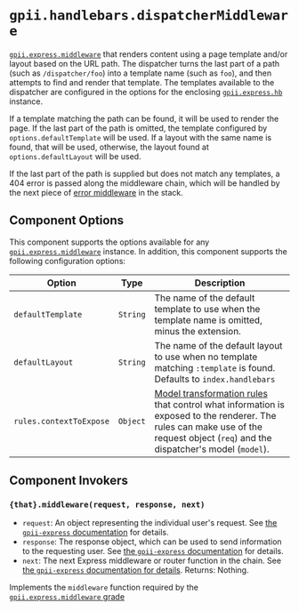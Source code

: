 # `gpii.handlebars.dispatcherMiddleware`

[`gpii.express.middleware`](https://github.com/GPII/gpii-express/blob/master/docs/middleware.md) that renders content
using a page template and/or layout based on the URL path.  The dispatcher turns the last part of a path (such as
`/dispatcher/foo`) into a template name (such as `foo`), and then attempts to find and render that template.  The
templates available to the dispatcher are  configured in the options for the enclosing [`gpii.express.hb`](handlebars.md)
instance.

If a template matching the path can be found, it will be used to render the page.  If the last part of the path is
omitted, the template configured by `options.defaultTemplate` will be used.  If a layout with the same name is found,
that will be used, otherwise, the layout found at `options.defaultLayout` will be used.

If the last part of the path is supplied but does not match any templates, a 404 error is passed along the middleware
chain, which will be handled by the next piece of [error
middleware](https://github.com/GPII/gpii-express/blob/master/docs/errorMiddleware.md) in the stack.

## Component Options

This component supports the options available for any
[`gpii.express.middleware`](https://github.com/GPII/gpii-express/blob/master/docs/middleware.md) instance.  In addition,
this component supports the following configuration options:

| Option                  | Type     | Description |
| ----------------------- | -------- | ----------- |
| `defaultTemplate`       | `String` | The name of the default template to use when the template name is omitted, minus the extension. |
| `defaultLayout`         | `String` | The name of the default layout to use when no template matching `:template` is found.  Defaults to `index.handlebars` |
| `rules.contextToExpose` | `Object` | [Model transformation rules](docs.fluidproject.org/infusion/development/ModelTransformationAPI.html) that control what information is exposed to the renderer. The rules can make use of the request object (`req`) and the dispatcher's model (`model`). |

## Component Invokers

### `{that}.middleware(request, response, next)`

* `request`: An object representing the individual user's request.  See [the `gpii-express`
  documentation](https://github.com/GPII/gpii-express/blob/master/docs/express.md#the-express-request-object) for
  details.
* `response`: The response object, which can be used to send information to the requesting user.  See [the
  `gpii-express`
  documentation](https://github.com/GPII/gpii-express/blob/master/docs/express.md#the-express-response-object) for
  details.
* `next`: The next Express middleware or router function in the chain.  See [the `gpii-express` documentation for
  details](https://github.com/GPII/gpii-express/blob/master/docs/middleware.md#what-is-middleware).
  Returns: Nothing.

Implements the `middleware` function required by the [`gpii.express.middleware`
grade](https://github.com/GPII/gpii-express/blob/master/docs/middleware.md)